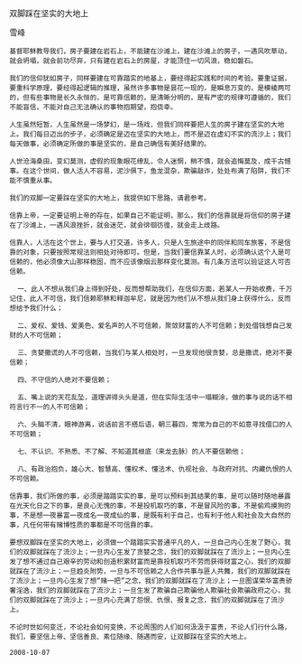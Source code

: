 双脚踩在坚实的大地上

雪峰


    基督耶稣教导我们，房子要建在岩石上，不能建在沙滩上，建在沙滩上的房子，一遇风吹草动，就会坍塌，就会前功尽弃，只有建在岩石上的房屋，才能顶住一切风浪，稳如磐石。

    我们的信仰犹如房子，同样要建在可靠踏实的地基上，要经得起实践和时间的考验。要重证据，要重科学原理，要经得起逻辑的推理，虽然许多事物是昙花一现的，是瞬息万变的，是模棱两可的，但有些事物是长久永恒的，是可靠信赖的，是清晰分明的，是有严密的规律可遵循的，我们不能盲信，不能对自己无法确认的事物抱期望，抱侥幸。

    人生虽然短暂，人生虽然是一场梦幻，是一场戏，但我们同样要把人生的房子建在坚实的大地上。我们每日迈出的步子，必须确定是迈在坚实的大地上，而不是迈在虚幻不实的流沙上；我们每天做事，必须确定所做的事是坚实的，是自己确信有美好结果的。

    人世沧海桑田，变幻莫测，虚假的现象眼花缭乱，令人迷惘，稍不慎，就会追悔莫及，成千古憾事。在这个世间，做人活人不容易，泥沙俱下，鱼龙混杂，欺骗敲诈，处处布满了陷阱，我们不能不慎重从事。

    我们的双脚一定要踩在坚实的大地上，我提供如下思路，请君参考。

    信靠上帝，一定要证明上帝的存在，如果自己不能证明，那么，我们的信靠就是将信仰的房子建在了沙滩上，一遇风浪挫折，就会迷茫，就会徘徊彷徨，就会走上歧路。

    信靠人，人活在这个世上，要与人打交道，许多人，只是人生旅途中的同伴和同车旅客，不是信靠的对象，只要按照常规法则相处对待即可。但是，当我们要信靠某人时，必须确认这个人是可信赖的，他必须像大山那样稳固，而不应该像烟云那样变化莫测。有几条方法可以验证这人可否信赖。

      一、此人不想从我们身上得到好处，反而想帮助我们，在信仰方面，若某人一开始收费，千万记住，此人不可信，我们信赖耶稣和释迦牟尼，就是因为他们从不想从我们身上获得什么，反而想给予我们什么；

      二、爱权、爱钱、爱美色、爱名声的人不可信赖，聚敛财富的人不可信赖；到处借钱想自己发财的人不可信赖；

      三、贪婪撒谎的人不可信赖，当我们与某人相处时，一旦发现他很贪婪，总是撒谎，绝对不要信赖；

      四、不守信的人绝对不要信赖；

      五、嘴上说的天花乱坠，道理讲得头头是道，但在实际生活中一塌糊涂，做的事与说的话不相符言行不一的人不可信赖；

      六、头脑不清，眼神游离，说话前言不搭后语，朝三暮四，常常为自己的不如意寻找借口的人不可信赖；

      七、不认识、不熟悉、不了解、不知道其根底（来龙去脉）的人不要信赖他；

      八、有政治抱负，雄心大、智慧高、懂权术、懂法术、仇视社会、与政府对抗、内藏仇恨的人不可信赖。

    信靠事，我们所做的事，必须是踏踏实实的事，是可以预料到其结果的事，是可以随时随地暴露在光天化日之下的事，是良心无愧的事，不是投机取巧的事，不是冒风险的事，不是偷鸡摸狗的事，不是想一夜暴富一夜成名一夜成仙的事，是既有利于自己，也有利于他人和社会及大自然的事，凡任何带有赌博性质的事都是不可信靠的事。

    要想双脚踩在坚实的大地上，必须做一个踏踏实实普通平凡的人，一旦自己内心生发了野心，我们的双脚就踩在了流沙上；一旦内心生发了贪婪之念，我们的双脚就踩在了流沙上；一旦内心生发了想不通过自己艰辛的劳动和创造积累财富而是靠投机取巧不劳而获得财富之心，我们的双脚就踩在了流沙上；一旦趋炎附势，一旦与不可信赖之人合作共事与匪人共舞，我们的双脚就踩在了流沙上；一旦内心生发了想“赌一把”之念，我们的双脚就踩在了流沙上；一旦图谋荣华富贵骄奢淫逸，我们的双脚就踩在了流沙上；一旦生发了欺骗自己欺骗他人欺骗社会欺骗政府之心，我们的双脚就踩在了流沙上；一旦内心充满了怨恨、仇恨、报复之念，我们的双脚就踩在了流沙上。

    不论时世如何变迁，不论社会如何变换，不论周围的人们如何汲汲于富贵，不论人们行什么路，我们，要坚信上帝、坚信善良、素位随缘、随遇而安，让双脚踩在坚实的大地上。

    2008-10-07



